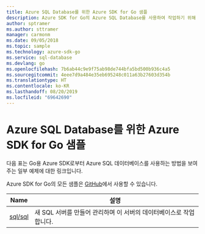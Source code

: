 ```yaml
---
title: Azure SQL Database를 위한 Azure SDK for Go 샘플
description: Azure SDK for Go의 Azure SQL Database를 사용하여 작업하기 위해 선택한 샘플입니다.
author: sptramer
ms.author: sttramer
manager: carmonm
ms.date: 09/05/2018
ms.topic: sample
ms.technology: azure-sdk-go
ms.service: sql-database
ms.devlang: go
ms.openlocfilehash: 7b6ab44c9e9f75ab98de744bfa5bd500b936c4a5
ms.sourcegitcommit: 4eee7d9a484e35eb695248c011a63b27603d354b
ms.translationtype: HT
ms.contentlocale: ko-KR
ms.lasthandoff: 08/20/2019
ms.locfileid: "69642690"
---
```

# <a name="azure-sdk-for-go-samples-for-azure-sql-database"></a>Azure SQL Database를 위한 Azure SDK for Go 샘플

다음 표는 Go용 Azure SDK로부터 Azure SQL 데이터베이스를 사용하는 방법을 보여주는 일부 예제에 대한 링크입니다.

Azure SDK for Go의 모든 샘플은 [GitHub](https://github.com/Azure-Samples/azure-sdk-for-go-samples)에서 사용할 수 있습니다.

| Name | 설명 |
|------|-------------|
| [sql/sql](https://github.com/Azure-Samples/azure-sdk-for-go-samples/blob/master/sql/sql.go) | 새 SQL 서버를 만들어 관리하며 이 서버의 데이터베이스로 작업합니다. |
